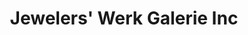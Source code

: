---
title: "Jewelers' Werk Galerie Inc"
url: /washington/jewelers-werk-galerie-inc/
shop: jewelry
---